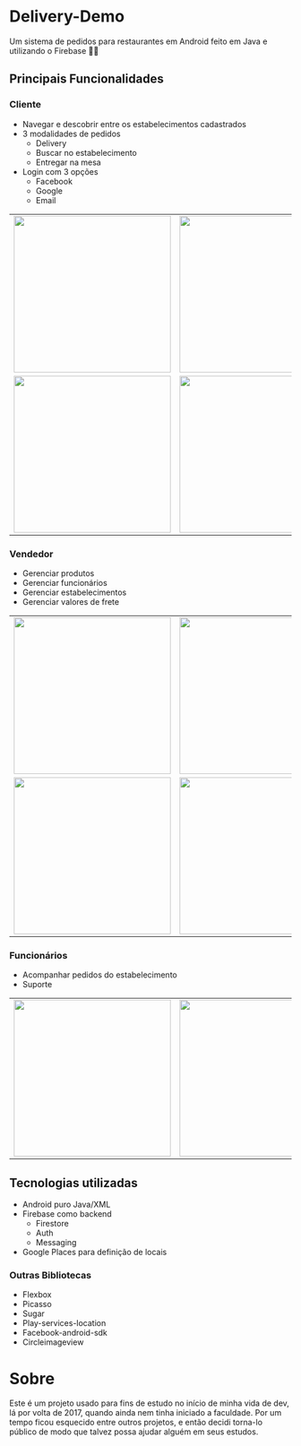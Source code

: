 # Delivery-Demo
Um sistema de pedidos para restaurantes em Android feito em Java e utilizando o Firebase 🚀🚀

## Principais Funcionalidades

### Cliente

- Navegar e descobrir entre os estabelecimentos cadastrados
- 3 modalidades de pedidos
  - Delivery
  - Buscar no estabelecimento
  - Entregar na mesa
- Login com 3 opções
  - Facebook
  - Google
  - Email
 
 
 <table>
  <tr> 
    <td><img src="https://github.com/ReniDelonzek/Delivery-Demo/blob/master/screenshots/tia4126629776353254029.png" width="280px" /></td>
    <td><img src="https://github.com/ReniDelonzek/Delivery-Demo/blob/master/screenshots/tia943688345741279241.png" width="280px" /></td>
    <td><img src="https://github.com/ReniDelonzek/Delivery-Demo/blob/master/screenshots/tia3779581890229945996.png" width="280px" /></td>
    <td><img src="https://github.com/ReniDelonzek/Delivery-Demo/blob/master/screenshots/tia2380444679888390979.png" width="280px" /></td>
  <tr>
   <td><img src="https://github.com/ReniDelonzek/Delivery-Demo/blob/master/screenshots/tia5791609203425261722.png" width="280px" /></td> 
    <td><img src="https://github.com/ReniDelonzek/Delivery-Demo/blob/master/screenshots/tia4559661193703501904.png" width="280px" /></td>
    <td><img src="https://github.com/ReniDelonzek/Delivery-Demo/blob/master/screenshots/tia3914972708711774834.png" width="280px" /></td>
    <td><img src="https://github.com/ReniDelonzek/Delivery-Demo/blob/master/screenshots/tia5392182057767386456.png" width="280px" /></td> 
  </tr>
</table>
 
 
### Vendedor
- Gerenciar produtos
- Gerenciar funcionários
- Gerenciar estabelecimentos
- Gerenciar valores de frete

 <table>
  <tr>
    <td><img src="https://github.com/ReniDelonzek/Delivery-Demo/blob/master/screenshots/tia4126629776353254029.png" width="280px" /></td>
    <td><img src="https://github.com/ReniDelonzek/Delivery-Demo/blob/master/screenshots/tia376781490876821054.jpeg" width="280px" /></td>
    <td><img src="https://github.com/ReniDelonzek/Delivery-Demo/blob/master/screenshots/tia1154372307893135009.png" width="280px" /></td>
    <td><img src="https://github.com/ReniDelonzek/Delivery-Demo/blob/master/screenshots/tia938856430890402555.png" width="280px" /></td>
  </tr>
  <tr>
    <td><img src="https://github.com/ReniDelonzek/Delivery-Demo/blob/master/screenshots/tia1854312945720584747.png" width="280px" /></td>
    <td><img src="https://github.com/ReniDelonzek/Delivery-Demo/blob/master/screenshots/tia6939840863797470027.png" width="280px" /></td>
    <td><img src="https://github.com/ReniDelonzek/Delivery-Demo/blob/master/screenshots/tia938856430890402555.png" width="280px" /></td>
  </tr>
</table>  
  

### Funcionários
- Acompanhar pedidos do estabelecimento
- Suporte


 <table>
  <tr>
    <td><img src="https://github.com/ReniDelonzek/Delivery-Demo/blob/master/screenshots/tia376781490876821012.png" width="280px" /></td>
    <td><img src="https://github.com/ReniDelonzek/Delivery-Demo/blob/master/screenshots/tia7863150511765034516.png" width="280px" /></td>
  </tr>
</table>
  
  
## Tecnologias utilizadas

- Android puro Java/XML 
- Firebase como backend
  - Firestore
  - Auth
  - Messaging
- Google Places para definição de locais

### Outras Bibliotecas

- Flexbox
- Picasso
- Sugar
- Play-services-location
- Facebook-android-sdk
- Circleimageview


# Sobre

Este é um projeto usado para fins de estudo no início de minha vida de dev, lá por volta de 2017, quando ainda nem tinha iniciado a faculdade. Por um tempo ficou esquecido entre outros projetos, e então decidi torna-lo público de modo que talvez possa ajudar alguém em seus estudos.
